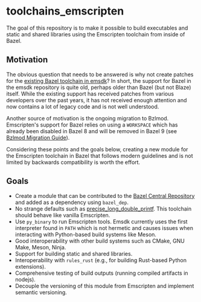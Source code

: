 # toolchains_emscripten

The goal of this repository is to make it possible to build executables and static and shared libraries using the Emscripten toolchain from inside of Bazel.

## Motivation
The obvious question that needs to be answered is why not create patches for the [existing Bazel toolchain in emsdk](https://github.com/emscripten-core/emsdk/tree/main/bazel)? In short, the support for Bazel in the emsdk repository is quite old, perhaps older than Bazel (but not Blaze) itself. While the existing support has received patches from various developers over the past years, it has not received enough attention and now contains a lot of legacy code and is not well understood.

Another source of motivation is the ongoing migration to Bzlmod. Emscripten's support for Bazel relies on using a `WORKSPACE` which has already been disabled in Bazel 8 and will be removed in Bazel 9 (see [Bzlmod Migration Guide](https://bazel.build/external/migration)).

Considering these points and the goals below, creating a new module for the Emscripten toolchain in Bazel that follows modern guidelines and is not limited by backwards compatibility is worth the effort.

## Goals
- Create a module that can be contributed to the [Bazel Central Repository](https://github.com/bazelbuild/bazel-central-registry/blob/main/docs/README.md) and added as a dependency using `bazel_dep`.
- No strange defaults such as [precise_long_double_printf](https://github.com/emscripten-core/emsdk/blob/85390ce88465e18c1c5d2f8d7f6ed21f3e8e8678/bazel/emscripten_toolchain/toolchain.bzl#L443-L446). This toolchain should behave like vanilla Emscripten.
- Use `py_binary` to run Emscripten tools. Emsdk currently uses the first interpreter found in `PATH` which is not hermetic and causes issues when interacting with Python-based build systems like Meson.
- Good interoperability with other build systems such as CMake, GNU Make, Meson, Ninja.
- Support for building static and shared libraries.
- Interoperability with `rules_rust` (e.g., for building Rust-based Python extensions).
- Comprehensive testing of build outputs (running compiled artifacts in nodejs).
- Decouple the versioning of this module from Emscripten and implement semantic versioning.
